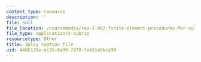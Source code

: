 ```yaml
---
content_type: resource
description: ''
file: null
file_location: /coursemedia/res-2-002-finite-element-procedures-for-solids-and-structures-spring-2010/4486135eec258a997978fe031a0bca99_GyeJwReGKWg.srt
file_type: application/x-subrip
resourcetype: Other
title: 3play caption file
uid: 4486135e-ec25-8a99-7978-fe031a0bca99
---
```

